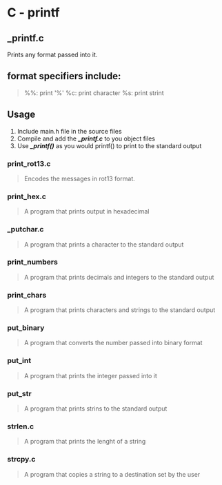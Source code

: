 # C - printf

## _printf.c
Prints any format passed into it.

## format specifiers include:
> %%: print '%'
> %c: print character
> %s: print strint

## Usage
1. Include main.h file in the source files
2. Compile and add the ***_printf.c*** to you object files
3. Use ***_printf()*** as you would printf() to print to the standard output

### print_rot13.c
> Encodes the messages in rot13 format.

### print_hex.c
> A program that prints output in hexadecimal

### _putchar.c
> A program that prints a character to the standard output

### print_numbers
> A program that prints decimals and integers to the standard output

### print_chars
> A program that prints characters and strings to the standard output

### put_binary
> A program that converts the number passed into binary format

### put_int
> A program that prints the integer passed into it

### put_str
> A program that prints strins to the standard output

### strlen.c
> A program that prints the lenght of a string

### strcpy.c
> A program that copies a string to a destination set by the user

